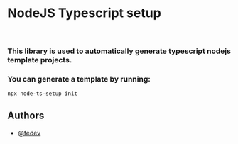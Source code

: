 # NodeJS Typescript setup

<br>

### This library is used to automatically generate typescript nodejs template projects.

### You can generate a template by running:

```bash
npx node-ts-setup init
```

## Authors

- [@fedev](https://github.com/fedevcoding)
